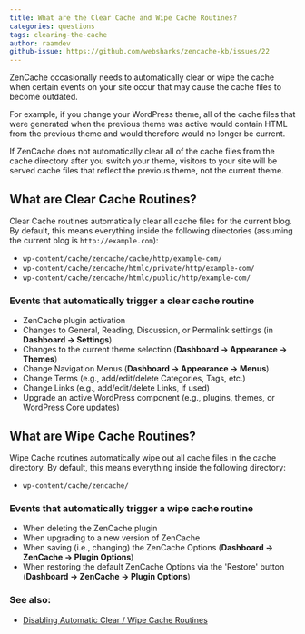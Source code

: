 ```yaml
---
title: What are the Clear Cache and Wipe Cache Routines?
categories: questions
tags: clearing-the-cache
author: raamdev
github-issue: https://github.com/websharks/zencache-kb/issues/22
---
```

ZenCache occasionally needs to automatically clear or wipe the cache when certain events on your site occur that may cause the cache files to become outdated. 

For example, if you change your WordPress theme, all of the cache files that were generated when the previous theme was active would contain HTML from the previous theme and would therefore would no longer be current. 

If ZenCache does not automatically clear all of the cache files from the cache directory after you switch your theme, visitors to your site will be served cache files that reflect the previous theme, not the current theme.

## What are Clear Cache Routines?

Clear Cache routines automatically clear all cache files for the current blog. By default, this means everything inside the following directories (assuming the current blog is `http://example.com`):

- `wp-content/cache/zencache/cache/http/example-com/`
- `wp-content/cache/zencache/htmlc/private/http/example-com/`
- `wp-content/cache/zencache/htmlc/public/http/example-com/`

### Events that automatically trigger a clear cache routine

- ZenCache plugin activation 
- Changes to General, Reading, Discussion, or Permalink settings (in **Dashboard → Settings**)
- Changes to the current theme selection (**Dashboard → Appearance → Themes**)
- Change Navigation Menus (**Dashboard → Appearance → Menus**)
- Change Terms (e.g., add/edit/delete Categories, Tags, etc.)
- Change Links (e.g., add/edit/delete Links, if used)
- Upgrade an active WordPress component (e.g., plugins, themes, or WordPress Core updates)

## What are Wipe Cache Routines?

Wipe Cache routines automatically wipe out all cache files in the cache directory. By default, this means everything inside the following directory:

- `wp-content/cache/zencache/`

### Events that automatically trigger a wipe cache routine

- When deleting the ZenCache plugin
- When upgrading to a new version of ZenCache
- When saving (i.e., changing) the ZenCache Options (**Dashboard → ZenCache → Plugin Options**)
- When restoring the default ZenCache Options via the 'Restore' button (**Dashboard → ZenCache → Plugin Options**)

### See also:

- [Disabling Automatic Clear / Wipe Cache Routines](https://zencache.com/kb-article/disabling-automatic-clear-wipe-cache-routines/)
